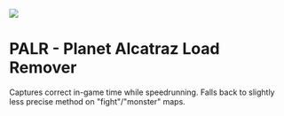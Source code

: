 ![](https://www.speedrun.com/gameasset/9d38x3e1/cover?v=13c5d89g)

# PALR - Planet Alcatraz Load Remover

Captures correct in-game time while speedrunning. Falls back to slightly less precise method on "fight"/"monster" maps.

